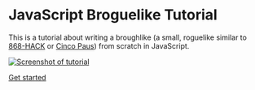 # JavaScript Broguelike Tutorial

This is a tutorial about writing a broughlike (a small, roguelike similar to [868-HACK](https://store.steampowered.com/app/274700/868HACK/) or [Cinco Paus](https://itunes.apple.com/us/app/cinco-paus/id1249999336)) from scratch in JavaScript.

<a href="https://nluqo.github.io/broughlike-tutorial/"><img src="https://nluqo.github.io/broughlike-tutorial/screens/brough-screen.png" alt="Screenshot of tutorial"></a>

[Get started](https://nluqo.github.io/broughlike-tutorial/)
